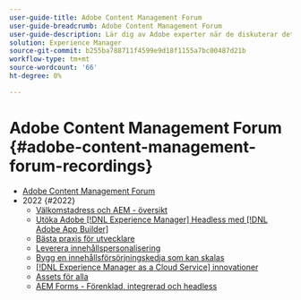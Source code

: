 ```yaml
---
user-guide-title: Adobe Content Management Forum
user-guide-breadcrumb: Adobe Content Management Forum
user-guide-description: Lär dig av Adobe experter när de diskuterar det aktuella och framtida läget för innehållshanteringsstrategi, slutprodukter, utmaningar och tekniska krav.
solution: Experience Manager
source-git-commit: b255ba788711f4599e9d18f1155a7bc00487d21b
workflow-type: tm+mt
source-wordcount: '66'
ht-degree: 0%

---
```



# Adobe Content Management Forum {#adobe-content-management-forum-recordings}

+ [Adobe Content Management Forum](overview.md)
+ 2022 {#2022}
   + [Välkomstadress och AEM - översikt](2022/welcome.md)
   + [Utöka Adobe [!DNL Experience Manager] Headless med [!DNL Adobe App Builder]](2022/headless.md)
   + [Bästa praxis för utvecklare](2022/developer-best-practices.md)
   + [Leverera innehållspersonalisering](2022/personalization.md)
   + [Bygg en innehållsförsörjningskedja som kan skalas](2022/supply-chain.md)
   + [[!DNL Experience Manager as a Cloud Service] innovationer](2022/innovations.md)
   + [Assets för alla](2022/assets-for-all.md)
   + [AEM Forms - Förenklad, integrerad och headless](2022/forms-headless.md)